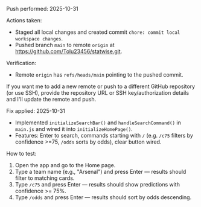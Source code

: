 Push performed: 2025-10-31

Actions taken:
- Staged all local changes and created commit `chore: commit local workspace changes`.
- Pushed branch `main` to remote `origin` at https://github.com/Tolu23456/statwise.git.

Verification:
- Remote `origin` has `refs/heads/main` pointing to the pushed commit.

If you want me to add a new remote or push to a different GitHub repository (or use SSH), provide the repository URL or SSH key/authorization details and I'll update the remote and push.

Fix applied: 2025-10-31

- Implemented `initializeSearchBar()` and `handleSearchCommand()` in `main.js` and wired it into `initializeHomePage()`.
- Features: Enter to search, commands starting with `/` (e.g. `/c75` filters by confidence >=75, `/odds` sorts by odds), clear button wired.

How to test:
1. Open the app and go to the Home page.
2. Type a team name (e.g., "Arsenal") and press Enter — results should filter to matching cards.
3. Type `/c75` and press Enter — results should show predictions with confidence >= 75%.
4. Type `/odds` and press Enter — results should sort by odds descending.
